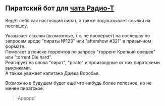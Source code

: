 ## Пиратский бот для [чата Радио-Т](https://github.com/umputun/rt-bot)
Ведёт себя как настоящий пират, а также подсказывает ссылки на послешоу.

Указывает ссылки (возможные, т.к. не проверяет) на послешоу по запросам вроде "пираты №123" или "aftershow #321" в привычном формате.  
Помогает в поиске торрентов по запросу "торрент Крепкий орешек" или "torrent Die hard".  
Реагирует на слова "пират", "pirate" и производные от них пиратскими выкриками.  
А также уважает капитана Джека Воробья.

Возможно в будущем будет ещё что-нибудь более полезное, но не менее пиратское.
> Аррррр!